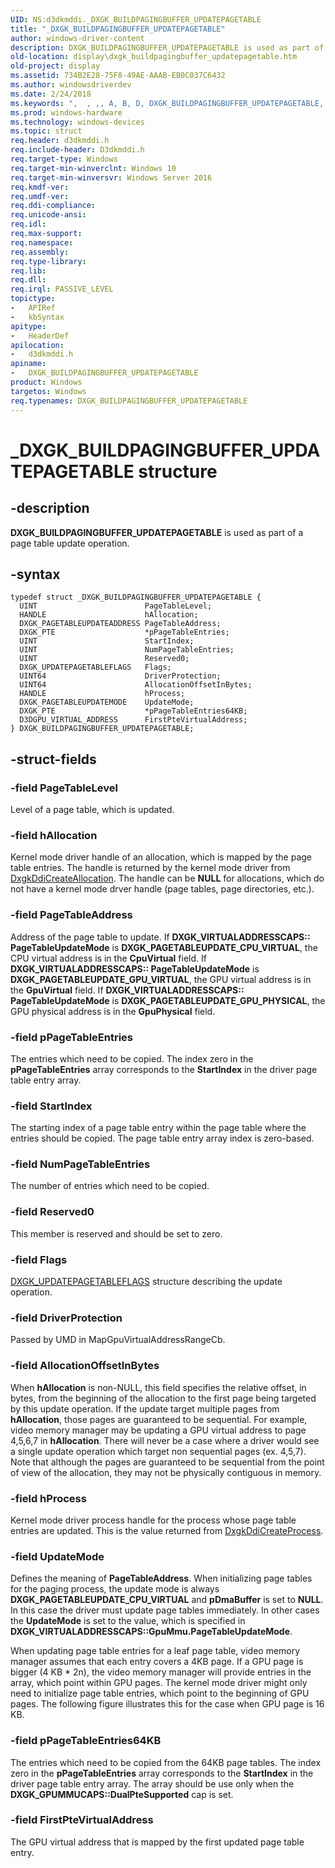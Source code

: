 ```yaml
---
UID: NS:d3dkmddi._DXGK_BUILDPAGINGBUFFER_UPDATEPAGETABLE
title: "_DXGK_BUILDPAGINGBUFFER_UPDATEPAGETABLE"
author: windows-driver-content
description: DXGK_BUILDPAGINGBUFFER_UPDATEPAGETABLE is used as part of a page table update operation.
old-location: display\dxgk_buildpagingbuffer_updatepagetable.htm
old-project: display
ms.assetid: 734B2E28-75F8-49AE-AAAB-EB0C037C6432
ms.author: windowsdriverdev
ms.date: 2/24/2018
ms.keywords: ",  , ,, A, B, D, DXGK_BUILDPAGINGBUFFER_UPDATEPAGETABLE, DXGK_BUILDPAGINGBUFFER_UPDATEPAGETABLE structure [Display Devices], E, F, G, I, K, L, N, P, R, T, U, X, _, _DXGK_BUILDPAGINGBUFFER_UPDATEPAGETABLE, d3dkmddi/DXGK_BUILDPAGINGBUFFER_UPDATEPAGETABLE, display.dxgk_buildpagingbuffer_updatepagetable"
ms.prod: windows-hardware
ms.technology: windows-devices
ms.topic: struct
req.header: d3dkmddi.h
req.include-header: D3dkmddi.h
req.target-type: Windows
req.target-min-winverclnt: Windows 10
req.target-min-winversvr: Windows Server 2016
req.kmdf-ver: 
req.umdf-ver: 
req.ddi-compliance: 
req.unicode-ansi: 
req.idl: 
req.max-support: 
req.namespace: 
req.assembly: 
req.type-library: 
req.lib: 
req.dll: 
req.irql: PASSIVE_LEVEL
topictype:
-	APIRef
-	kbSyntax
apitype:
-	HeaderDef
apilocation:
-	d3dkmddi.h
apiname:
-	DXGK_BUILDPAGINGBUFFER_UPDATEPAGETABLE
product: Windows
targetos: Windows
req.typenames: DXGK_BUILDPAGINGBUFFER_UPDATEPAGETABLE
---
```


# _DXGK_BUILDPAGINGBUFFER_UPDATEPAGETABLE structure


## -description


<b>DXGK_BUILDPAGINGBUFFER_UPDATEPAGETABLE</b> is used as part of a page table update operation.


## -syntax


````
typedef struct _DXGK_BUILDPAGINGBUFFER_UPDATEPAGETABLE {
  UINT                        PageTableLevel;
  HANDLE                      hAllocation;
  DXGK_PAGETABLEUPDATEADDRESS PageTableAddress;
  DXGK_PTE                    *pPageTableEntries;
  UINT                        StartIndex;
  UINT                        NumPageTableEntries;
  UINT                        Reserved0;
  DXGK_UPDATEPAGETABLEFLAGS   Flags;
  UINT64                      DriverProtection;
  UINT64                      AllocationOffsetInBytes;
  HANDLE                      hProcess;
  DXGK_PAGETABLEUPDATEMODE    UpdateMode;
  DXGK_PTE                    *pPageTableEntries64KB;
  D3DGPU_VIRTUAL_ADDRESS      FirstPteVirtualAddress;
} DXGK_BUILDPAGINGBUFFER_UPDATEPAGETABLE;
````


## -struct-fields




### -field PageTableLevel

Level of a page table, which is updated.


### -field hAllocation

Kernel mode driver handle of an allocation, which is mapped by the page table entries. The handle is returned by the kernel mode driver from <a href="..\d3dkmddi\nc-d3dkmddi-dxgkddi_createallocation.md">DxgkDdiCreateAllocation</a>. The handle can be <b>NULL</b> for allocations, which do not have a kernel mode drver   handle (page tables, page directories, etc.).


### -field PageTableAddress

Address of the page table to update. If <b>DXGK_VIRTUALADDRESSCAPS:: PageTableUpdateMode</b> is <b>DXGK_PAGETABLEUPDATE_CPU_VIRTUAL</b>, the CPU virtual address is in the <b>CpuVirtual</b> field. If <b>DXGK_VIRTUALADDRESSCAPS:: PageTableUpdateMode</b> is <b>DXGK_PAGETABLEUPDATE_GPU_VIRTUAL</b>, the GPU virtual address is in the <b>GpuVirtual</b> field. If <b>DXGK_VIRTUALADDRESSCAPS:: PageTableUpdateMode</b> is <b>DXGK_PAGETABLEUPDATE_GPU_PHYSICAL</b>, the GPU physical address is in the <b>GpuPhysical</b> field.


### -field pPageTableEntries

The entries which need to be copied. The index zero in the <b>pPageTableEntries</b> array corresponds to the <b>StartIndex</b> in the driver page table entry array.


### -field StartIndex

The starting index of a page table entry within the page table where the entries should be copied. The page table entry array index is zero-based.


### -field NumPageTableEntries

The number of entries which need to be copied.


### -field Reserved0

This member is reserved and should be set to zero.


### -field Flags


<a href="..\d3dkmddi\ns-d3dkmddi-_dxgk_updatepagetableflags.md">DXGK_UPDATEPAGETABLEFLAGS</a> structure describing the update operation.


### -field DriverProtection

Passed by UMD in MapGpuVirtualAddressRangeCb.


### -field AllocationOffsetInBytes

When <b>hAllocation</b> is non-NULL, this field specifies the relative offset, in bytes, from the beginning of the allocation to the first page being targeted by this update operation. If the update target multiple pages from <b>hAllocation</b>, those pages are guaranteed to be sequential. For example, video memory manager may be updating a GPU virtual address to page 4,5,6,7 in <b>hAllocation</b>. There will never be a case where a driver would see a single update operation which target non sequential pages (ex. 4,5,7). Note that although the pages are guaranteed to be sequential from the point of view of the allocation, they may not be physically contiguous in memory.


### -field hProcess

Kernel mode driver process handle for the process whose page table entries are updated. This is the value returned from <a href="..\d3dkmddi\nc-d3dkmddi-dxgkddi_createprocess.md">DxgkDdiCreateProcess</a>.


### -field UpdateMode

Defines the meaning of <b>PageTableAddress</b>. When initializing page tables for the paging process, the update mode is always <b>DXGK_PAGETABLEUPDATE_CPU_VIRTUAL</b> and <b>pDmaBuffer</b> is set to <b>NULL</b>. In this case the driver must update page tables immediately. In other cases the <b>UpdateMode</b> is set to the value, which is specified in <b>DXGK_VIRTUALADDRESSCAPS::GpuMmu.PageTableUpdateMode</b>.

When updating page table entries for a leaf page table, video memory manager assumes that each entry covers a 4KB page. If a GPU page is bigger (4 KB * 2n), the video memory manager will provide entries in the array, which point within GPU pages. The kernel mode driver might only need to initialize page table entries, which point to the beginning of GPU pages. The following figure illustrates this for the case when GPU page is 16 KB.


### -field pPageTableEntries64KB

The entries which need to be copied from the 64KB page tables. The index zero in the <b>pPageTableEntries</b> array corresponds to the <b>StartIndex</b> in the driver page table entry array. The array should be use only when the <b>DXGK_GPUMMUCAPS::DualPteSupported</b> cap is set.


### -field FirstPteVirtualAddress

The GPU virtual address that is mapped by the first updated page table entry.

